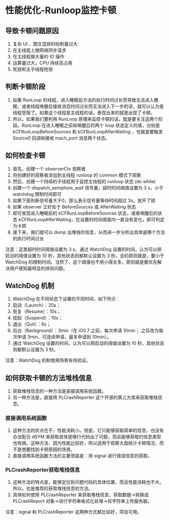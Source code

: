# 性能优化-Runloop监控卡顿

## 导致卡顿问题原因

1. 复杂 UI 、图文混排的绘制量过大
2. 在主线程上做网络同步请求
3. 在主线程做大量的 IO 操作
4. 运算量过大，CPU 持续高占用
5. 死锁和主子线程抢锁

## 判断卡顿阶段

1. 如果 RunLoop 的线程，进入睡眠前方法的执行时间过长而导致无法进入睡眠，或者线程唤醒后接收消息时间过长而无法进入下一步的话，就可以认为是线程受阻了。如果这个线程是主线程的话，表现出来的就是出现了卡顿。
2. 所以，如果我们要利用 RunLoop 原理来监控卡顿的话，就是要关注这两个阶段。RunLoop 在进入睡眠之前和唤醒后的两个 loop 状态定义的值，分别是 kCFRunLoopBeforeSources 和 kCFRunLoopAfterWaiting ，也就是要触发 Source0 回调和接收 mach_port 消息两个状态。

## 如何检查卡顿

1. 首先，创建一个 observerCtx 观察者
2. 将创建好的观察者添加到主线程 runloop 的 common 模式下观察
3. 然后，创建一个持续的子线程用于监控主线程的 runloop 状态 (do while)
4. 创建一个 dispatch_semphore_wait 信号量，超时时间阈值设置为 3 s，小于 watchdog 限制时间即可
5. 如果下面判断信号量大于0，那么表示信号量等待时间超过 3s，放开了锁
6. 如果 observer 正好处于 BeforeSources 或 AfterWaiting 状态
7. 即可发现进入睡眠前的 kCFRunLoopBeforeSources 状态，或者唤醒后的状态 kCFRunLoopAfterWaiting，在设置的时间阈值内一直没有变化，即可判定为卡顿
8. 接下来，我们就可以 dump 出堆栈的信息，从而进一步分析出具体是哪个方法的执行时间过长

注意：这里超时时间阈值设置为 3 s，通过 WatchDog 设置的时间，认为可以把启动的阈值设置为 10 秒，其他状态则都默认设置为 3 秒。总的原则就是，要小于 WatchDog 的限制时间。当然了，这个阈值也不用小得太多，原则就是要优先解决用户感知最明显的体验问题。

## WatchDog 机制

1. WatchDog 在不同状态下设置的不同时间，如下所示：
2. 启动（Launch）：20s；
3. 恢复（Resume）：10s；
4. 挂起（Suspend）：10s；
5. 退出（Quit）：6s；
6. 后台（Background）：3min（在 iOS 7 之前，每次申请 10min； 之后改为每次申请 3min，可连续申请，最多申请到 10min）。
7. 通过 WatchDog 设置的时间，认为可以把启动的阈值设置为 10 秒，其他状态则都默认设置为 3 秒。

注意：WatchDog 机制使用场景有待验证。

## 如何获取卡顿的方法堆栈信息

1. 获取堆栈信息的一种方法是直接调用系统函数。
2. 另一种方法是，直接用 PLCrashReporter 这个开源的第三方库来获取堆栈信息。

### 直接调用系统函数

1. 这种方法的优点在于，性能消耗小。但是，它只能够获取简单的信息，也没有办法配合 dSYM 来获取具体是哪行代码出了问题，而且能够获取的信息类型也有限。这种方法，因为性能比较好，所以适用于观察大盘统计卡顿情况，而不是想要找到卡顿原因的场景。
2. 直接调用系统函数方法的主要思路是：用 signal 进行错误信息的获取。

### PLCrashReporter获取堆栈信息

1. 这种方法的特点是，能够定位到问题代码的具体位置，而且性能消耗也不大。所以，也是推荐的获取堆栈信息的方法。
2. 具体如何使用 PLCrashReporter 来获取堆栈信息，获取数据->转换成 PLCrashReport 对象->进行字符串格式化处理->将字符串上传服务器。

注意：signal 和 PLCrashReporter 这两种方式都比较好，项目可用。